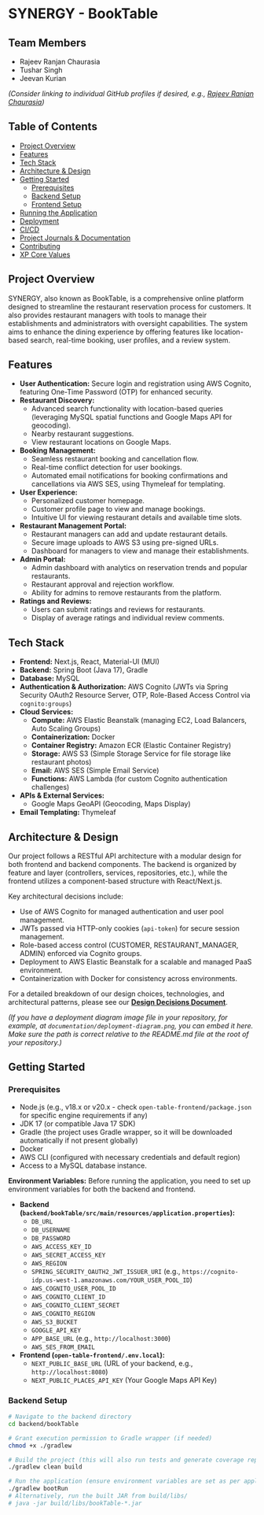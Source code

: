 # SYNERGY - BookTable

## Team Members
- Rajeev Ranjan Chaurasia
- Tushar Singh
- Jeevan Kurian

*(Consider linking to individual GitHub profiles if desired, e.g., [Rajeev Ranjan Chaurasia](https://github.com/rajeev-chaurasia))*

## Table of Contents
- [Project Overview](#project-overview)
- [Features](#features)
- [Tech Stack](#tech-stack)
- [Architecture & Design](#architecture--design)
- [Getting Started](#getting-started)
  - [Prerequisites](#prerequisites)
  - [Backend Setup](#backend-setup)
  - [Frontend Setup](#frontend-setup)
- [Running the Application](#running-the-application)
- [Deployment](#deployment)
- [CI/CD](#cicd)
- [Project Journals & Documentation](#project-journals--documentation)
- [Contributing](#contributing)
- [XP Core Values](#xp-core-values)

## Project Overview
SYNERGY, also known as BookTable, is a comprehensive online platform designed to streamline the restaurant reservation process for customers. It also provides restaurant managers with tools to manage their establishments and administrators with oversight capabilities. The system aims to enhance the dining experience by offering features like location-based search, real-time booking, user profiles, and a review system.

## Features
-   **User Authentication:** Secure login and registration using AWS Cognito, featuring One-Time Password (OTP) for enhanced security.
-   **Restaurant Discovery:**
    -   Advanced search functionality with location-based queries (leveraging MySQL spatial functions and Google Maps API for geocoding).
    -   Nearby restaurant suggestions.
    -   View restaurant locations on Google Maps.
-   **Booking Management:**
    -   Seamless restaurant booking and cancellation flow.
    -   Real-time conflict detection for user bookings.
    -   Automated email notifications for booking confirmations and cancellations via AWS SES, using Thymeleaf for templating.
-   **User Experience:**
    -   Personalized customer homepage.
    -   Customer profile page to view and manage bookings.
    -   Intuitive UI for viewing restaurant details and available time slots.
-   **Restaurant Management Portal:**
    -   Restaurant managers can add and update restaurant details.
    -   Secure image uploads to AWS S3 using pre-signed URLs.
    -   Dashboard for managers to view and manage their establishments.
-   **Admin Portal:**
    -   Admin dashboard with analytics on reservation trends and popular restaurants.
    -   Restaurant approval and rejection workflow.
    -   Ability for admins to remove restaurants from the platform.
-   **Ratings and Reviews:**
    -   Users can submit ratings and reviews for restaurants.
    -   Display of average ratings and individual review comments.

## Tech Stack
-   **Frontend:** Next.js, React, Material-UI (MUI)
-   **Backend:** Spring Boot (Java 17), Gradle
-   **Database:** MySQL
-   **Authentication & Authorization:** AWS Cognito (JWTs via Spring Security OAuth2 Resource Server, OTP, Role-Based Access Control via `cognito:groups`)
-   **Cloud Services:**
    -   **Compute:** AWS Elastic Beanstalk (managing EC2, Load Balancers, Auto Scaling Groups)
    -   **Containerization:** Docker
    -   **Container Registry:** Amazon ECR (Elastic Container Registry)
    -   **Storage:** AWS S3 (Simple Storage Service for file storage like restaurant photos)
    -   **Email:** AWS SES (Simple Email Service)
    -   **Functions:** AWS Lambda (for custom Cognito authentication challenges)
-   **APIs & External Services:**
    -   Google Maps GeoAPI (Geocoding, Maps Display)
-   **Email Templating:** Thymeleaf

## Architecture & Design
Our project follows a RESTful API architecture with a modular design for both frontend and backend components. The backend is organized by feature and layer (controllers, services, repositories, etc.), while the frontend utilizes a component-based structure with React/Next.js.

Key architectural decisions include:
-   Use of AWS Cognito for managed authentication and user pool management.
-   JWTs passed via HTTP-only cookies (`api-token`) for secure session management.
-   Role-based access control (CUSTOMER, RESTAURANT_MANAGER, ADMIN) enforced via Cognito groups.
-   Deployment to AWS Elastic Beanstalk for a scalable and managed PaaS environment.
-   Containerization with Docker for consistency across environments.

For a detailed breakdown of our design choices, technologies, and architectural patterns, please see our **[Design Decisions Document](https://www.google.com/search?q=./project-journal/design-decision.md)**.

*(If you have a deployment diagram image file in your repository, for example, at `documentation/deployment-diagram.png`, you can embed it here. Make sure the path is correct relative to the README.md file at the root of your repository.)*
## Getting Started

### Prerequisites
-   Node.js (e.g., v18.x or v20.x - check `open-table-frontend/package.json` for specific engine requirements if any)
-   JDK 17 (or compatible Java 17 SDK)
-   Gradle (the project uses Gradle wrapper, so it will be downloaded automatically if not present globally)
-   Docker
-   AWS CLI (configured with necessary credentials and default region)
-   Access to a MySQL database instance.

**Environment Variables:**
Before running the application, you need to set up environment variables for both the backend and frontend.
-   **Backend (`backend/bookTable/src/main/resources/application.properties`):**
    -   `DB_URL`
    -   `DB_USERNAME`
    -   `DB_PASSWORD`
    -   `AWS_ACCESS_KEY_ID`
    -   `AWS_SECRET_ACCESS_KEY`
    -   `AWS_REGION`
    -   `SPRING_SECURITY_OAUTH2_JWT_ISSUER_URI` (e.g., `https://cognito-idp.us-west-1.amazonaws.com/YOUR_USER_POOL_ID`)
    -   `AWS_COGNITO_USER_POOL_ID`
    -   `AWS_COGNITO_CLIENT_ID`
    -   `AWS_COGNITO_CLIENT_SECRET`
    -   `AWS_COGNITO_REGION`
    -   `AWS_S3_BUCKET`
    -   `GOOGLE_API_KEY`
    -   `APP_BASE_URL` (e.g., `http://localhost:3000`)
    -   `AWS_SES_FROM_EMAIL`
-   **Frontend (`open-table-frontend/.env.local`):**
    -   `NEXT_PUBLIC_BASE_URL` (URL of your backend, e.g., `http://localhost:8080`)
    -   `NEXT_PUBLIC_PLACES_API_KEY` (Your Google Maps API Key)

### Backend Setup
```bash
# Navigate to the backend directory
cd backend/bookTable

# Grant execution permission to Gradle wrapper (if needed)
chmod +x ./gradlew

# Build the project (this will also run tests and generate coverage reports)
./gradlew clean build

# Run the application (ensure environment variables are set as per application.properties)
./gradlew bootRun
# Alternatively, run the built JAR from build/libs/
# java -jar build/libs/bookTable-*.jar

